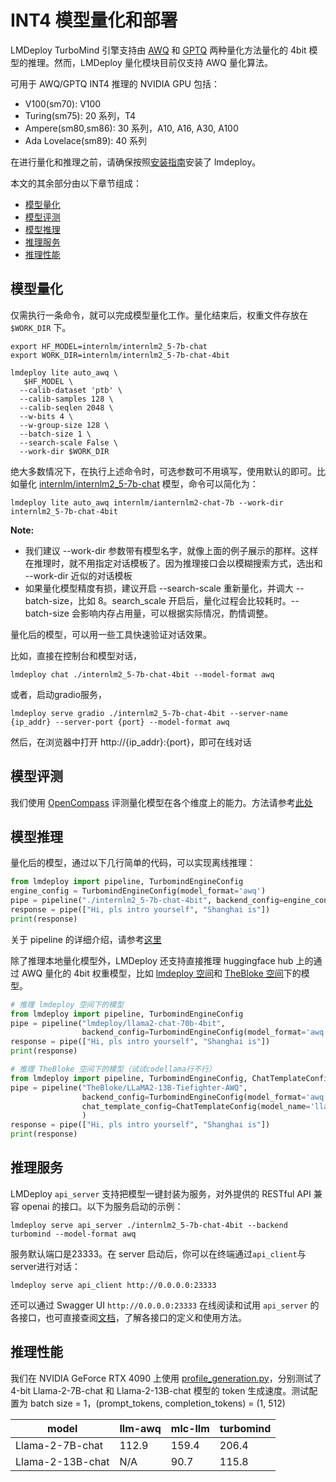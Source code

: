 # INT4 模型量化和部署

LMDeploy TurboMind 引擎支持由 [AWQ](https://arxiv.org/abs/2306.00978) 和 [GPTQ](https://github.com/AutoGPTQ/AutoGPTQ) 两种量化方法量化的 4bit 模型的推理。然而，LMDeploy 量化模块目前仅支持 AWQ 量化算法。

可用于 AWQ/GPTQ INT4 推理的 NVIDIA GPU 包括：

- V100(sm70): V100
- Turing(sm75): 20 系列，T4
- Ampere(sm80,sm86): 30 系列，A10, A16, A30, A100
- Ada Lovelace(sm89): 40 系列

在进行量化和推理之前，请确保按照[安装指南](../get_started/installation.md)安装了 lmdeploy。

本文的其余部分由以下章节组成：

<!-- toc -->

- [模型量化](#模型量化)
- [模型评测](#模型评测)
- [模型推理](#模型推理)
- [推理服务](#推理服务)
- [推理性能](#推理性能)

<!-- tocstop -->

## 模型量化

仅需执行一条命令，就可以完成模型量化工作。量化结束后，权重文件存放在 `$WORK_DIR` 下。

```shell
export HF_MODEL=internlm/internlm2_5-7b-chat
export WORK_DIR=internlm/internlm2_5-7b-chat-4bit

lmdeploy lite auto_awq \
   $HF_MODEL \
  --calib-dataset 'ptb' \
  --calib-samples 128 \
  --calib-seqlen 2048 \
  --w-bits 4 \
  --w-group-size 128 \
  --batch-size 1 \
  --search-scale False \
  --work-dir $WORK_DIR
```

绝大多数情况下，在执行上述命令时，可选参数可不用填写，使用默认的即可。比如量化 [internlm/internlm2_5-7b-chat](https://huggingface.co/internlm/internlm2_5-7b-chat) 模型，命令可以简化为：

```shell
lmdeploy lite auto_awq internlm/ianternlm2-chat-7b --work-dir internlm2_5-7b-chat-4bit
```

**Note:**

- 我们建议 --work-dir 参数带有模型名字，就像上面的例子展示的那样。这样在推理时，就不用指定对话模板了。因为推理接口会以模糊搜索方式，选出和 --work-dir 近似的对话模板
- 如果量化模型精度有损，建议开启 --search-scale 重新量化，并调大 --batch-size，比如 8。search_scale 开启后，量化过程会比较耗时。--batch-size 会影响内存占用量，可以根据实际情况，酌情调整。

量化后的模型，可以用一些工具快速验证对话效果。

比如，直接在控制台和模型对话，

```shell
lmdeploy chat ./internlm2_5-7b-chat-4bit --model-format awq
```

或者，启动gradio服务，

```shell
lmdeploy serve gradio ./internlm2_5-7b-chat-4bit --server-name {ip_addr} --server-port {port} --model-format awq
```

然后，在浏览器中打开 http://{ip_addr}:{port}，即可在线对话

## 模型评测

我们使用 [OpenCompass](https://opencompass.readthedocs.io/zh-cn/latest/index.html) 评测量化模型在各个维度上的能力。方法请参考[此处](https://opencompass.readthedocs.io/zh-cn/latest/advanced_guides/evaluation_lmdeploy.html)

## 模型推理

量化后的模型，通过以下几行简单的代码，可以实现离线推理：

```python
from lmdeploy import pipeline, TurbomindEngineConfig
engine_config = TurbomindEngineConfig(model_format='awq')
pipe = pipeline("./internlm2_5-7b-chat-4bit", backend_config=engine_config)
response = pipe(["Hi, pls intro yourself", "Shanghai is"])
print(response)
```

关于 pipeline 的详细介绍，请参考[这里](../llm/pipeline.md)

除了推理本地量化模型外，LMDeploy 还支持直接推理 huggingface hub 上的通过 AWQ 量化的 4bit 权重模型，比如 [lmdeploy 空间](https://huggingface.co/lmdeploy)和 [TheBloke 空间](https://huggingface.co/TheBloke)下的模型。

```python
# 推理 lmdeploy 空间下的模型
from lmdeploy import pipeline, TurbomindEngineConfig
pipe = pipeline("lmdeploy/llama2-chat-70b-4bit",
                backend_config=TurbomindEngineConfig(model_format='awq', tp=4))
response = pipe(["Hi, pls intro yourself", "Shanghai is"])
print(response)

# 推理 TheBloke 空间下的模型（试试codellama行不行）
from lmdeploy import pipeline, TurbomindEngineConfig, ChatTemplateConfig
pipe = pipeline("TheBloke/LLaMA2-13B-Tiefighter-AWQ",
                backend_config=TurbomindEngineConfig(model_format='awq'),
                chat_template_config=ChatTemplateConfig(model_name='llama2')
                )
response = pipe(["Hi, pls intro yourself", "Shanghai is"])
print(response)
```

## 推理服务

LMDeploy `api_server` 支持把模型一键封装为服务，对外提供的 RESTful API 兼容 openai 的接口。以下为服务启动的示例：

```shell
lmdeploy serve api_server ./internlm2_5-7b-chat-4bit --backend turbomind --model-format awq
```

服务默认端口是23333。在 server 启动后，你可以在终端通过`api_client`与server进行对话：

```shell
lmdeploy serve api_client http://0.0.0.0:23333
```

还可以通过 Swagger UI `http://0.0.0.0:23333` 在线阅读和试用 `api_server` 的各接口，也可直接查阅[文档](../llm/api_server.md)，了解各接口的定义和使用方法。

## 推理性能

我们在 NVIDIA GeForce RTX 4090 上使用 [profile_generation.py](https://github.com/InternLM/lmdeploy/blob/main/benchmark/profile_generation.py)，分别测试了 4-bit Llama-2-7B-chat 和 Llama-2-13B-chat 模型的 token 生成速度。测试配置为 batch size = 1，(prompt_tokens, completion_tokens) = (1, 512)

| model            | llm-awq | mlc-llm | turbomind |
| ---------------- | ------- | ------- | --------- |
| Llama-2-7B-chat  | 112.9   | 159.4   | 206.4     |
| Llama-2-13B-chat | N/A     | 90.7    | 115.8     |
